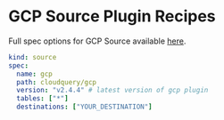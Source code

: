 # GCP Source Plugin Recipes

Full spec options for GCP Source available [here](https://github.com/cloudquery/cloudquery/blob/main/plugins/source/azure/docs/configuration.md).

```yaml
kind: source
spec:
  name: gcp
  path: cloudquery/gcp
  version: "v2.4.4" # latest version of gcp plugin
  tables: ["*"]
  destinations: ["YOUR_DESTINATION"]
```
